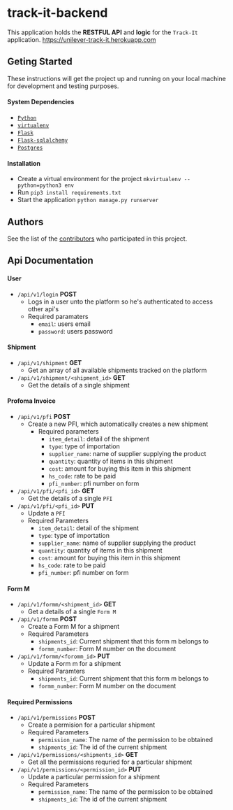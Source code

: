 # track-it-backend
This application holds the **RESTFUL API** and **logic** for the `Track-It` application.
https://unilever-track-it.herokuapp.com

## Geting Started
These instructions will get the project up and running on your local machine for development and testing purposes.

#### System Dependencies
- [`Python`](https://www.python.org/)
- [`virtualenv`](https://virtualenv.pypa.io/en/stable/)
- [`Flask`](http://flask.pocoo.org/)
- [`Flask-sqlalchemy`](http://flask-sqlalchemy.pocoo.org/2.3/)
- [`Postgres`](https://www.postgresql.org/)

#### Installation
- Create a virtual environment for the project `mkvirtualenv --python=python3 env`
- Run `pip3 install requirements.txt`
- Start the application `python manage.py runserver`

## Authors
See the list of the [contributors](https://github.com/fob413/track-it-backend/graphs/contributors) who participated in this project.

## Api Documentation

#### User
- `/api/v1/login` **POST**
  - Logs in a user unto the platform so he's authenticated to access other api's
  - Required paramaters
    - `email`: users email
    - `password`: users password

#### Shipment
- `/api/v1/shipment` **GET**
  - Get an array of all available shipments tracked on the platform
- `/api/v1/shipment/<shipment_id>` **GET**
  - Get the details of a single shipment

#### Profoma Invoice
- `/api/v1/pfi` **POST**
  - Create a new PFI, which automatically creates a new shipment
    - Required parameters
      - `item_detail`: detail of the shipment
      - `type`: type of importation
      - `supplier_name`: name of supplier supplying the product
      - `quantity`: quantity of items in this shipment
      - `cost`: amount for buying this item in this shipment
      - `hs_code`: rate to be paid
      - `pfi_number`: pfi number on form
- `/api/v1/pfi/<pfi_id>` **GET**
  - Get the details of a single `PFI`
- `/api/v1/pfi/<pfi_id>` **PUT**
  - Update a `PFI`
  - Required Parameters
    - `item_detail`: detail of the shipment
    - `type`: type of importation
    - `supplier_name`: name of supplier supplying the product
    - `quantity`: quantity of items in this shipment
    - `cost`: amount for buying this item in this shipment
    - `hs_code`: rate to be paid
    - `pfi_number`: pfi number on form

#### Form M
- `/api/v1/formm/<shipment_id>` **GET**
  - Get a details of a single `Form M`
- `/api/v1/formm` **POST**
  - Create a Form M for a shipment
  - Required Parameters
    - `shipments_id`: Current shipment that this form m belongs to
    - `formm_number`: Form M number on the document
- `/api/v1/formm/<foromm_id>` **PUT**
  - Update a Form m for a shipment
  - Required Paramters
    - `shipments_id`: Current shipment that this form m belongs to
    - `formm_number`: Form M number on the document

#### Required Permissions
- `/api/v1/permissions` **POST**
  - Create a permision for a particular shipment
  - Required Parameters
    - `permission_name`: The name of the permission to be obtained
    - `shipments_id`: The id of the current shipment
- `/api/v1/permissions/<shipments_id>` **GET**
  - Get all the permissions requried for a particular shipment
- `/api/v1/permissions/<permission_id>` **PUT**
  - Update a particular permission for a shipment
  - Required Parameters
    - `permission_name`: The name of the permission to be obtained
    - `shipments_id`: The id of the current shipment